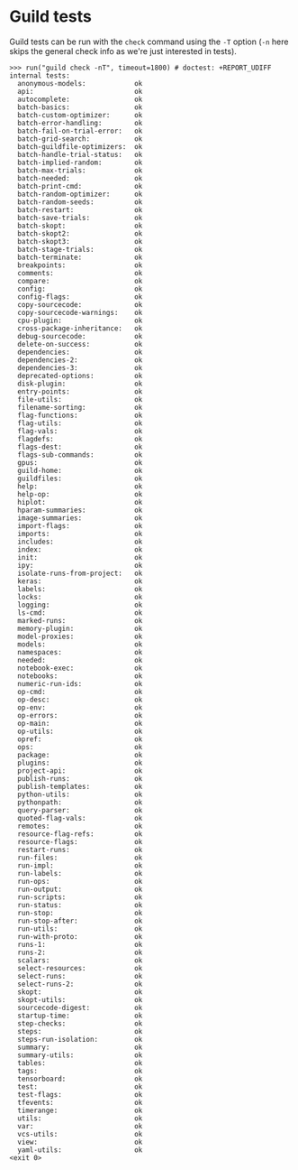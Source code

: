 # Guild tests

Guild tests can be run with the `check` command using the `-T` option
(`-n` here skips the general check info as we're just interested in
tests).

    >>> run("guild check -nT", timeout=1800) # doctest: +REPORT_UDIFF
    internal tests:
      anonymous-models:            ok
      api:                         ok
      autocomplete:                ok
      batch-basics:                ok
      batch-custom-optimizer:      ok
      batch-error-handling:        ok
      batch-fail-on-trial-error:   ok
      batch-grid-search:           ok
      batch-guildfile-optimizers:  ok
      batch-handle-trial-status:   ok
      batch-implied-random:        ok
      batch-max-trials:            ok
      batch-needed:                ok
      batch-print-cmd:             ok
      batch-random-optimizer:      ok
      batch-random-seeds:          ok
      batch-restart:               ok
      batch-save-trials:           ok
      batch-skopt:                 ok
      batch-skopt2:                ok
      batch-skopt3:                ok
      batch-stage-trials:          ok
      batch-terminate:             ok
      breakpoints:                 ok
      comments:                    ok
      compare:                     ok
      config:                      ok
      config-flags:                ok
      copy-sourcecode:             ok
      copy-sourcecode-warnings:    ok
      cpu-plugin:                  ok
      cross-package-inheritance:   ok
      debug-sourcecode:            ok
      delete-on-success:           ok
      dependencies:                ok
      dependencies-2:              ok
      dependencies-3:              ok
      deprecated-options:          ok
      disk-plugin:                 ok
      entry-points:                ok
      file-utils:                  ok
      filename-sorting:            ok
      flag-functions:              ok
      flag-utils:                  ok
      flag-vals:                   ok
      flagdefs:                    ok
      flags-dest:                  ok
      flags-sub-commands:          ok
      gpus:                        ok
      guild-home:                  ok
      guildfiles:                  ok
      help:                        ok
      help-op:                     ok
      hiplot:                      ok
      hparam-summaries:            ok
      image-summaries:             ok
      import-flags:                ok
      imports:                     ok
      includes:                    ok
      index:                       ok
      init:                        ok
      ipy:                         ok
      isolate-runs-from-project:   ok
      keras:                       ok
      labels:                      ok
      locks:                       ok
      logging:                     ok
      ls-cmd:                      ok
      marked-runs:                 ok
      memory-plugin:               ok
      model-proxies:               ok
      models:                      ok
      namespaces:                  ok
      needed:                      ok
      notebook-exec:               ok
      notebooks:                   ok
      numeric-run-ids:             ok
      op-cmd:                      ok
      op-desc:                     ok
      op-env:                      ok
      op-errors:                   ok
      op-main:                     ok
      op-utils:                    ok
      opref:                       ok
      ops:                         ok
      package:                     ok
      plugins:                     ok
      project-api:                 ok
      publish-runs:                ok
      publish-templates:           ok
      python-utils:                ok
      pythonpath:                  ok
      query-parser:                ok
      quoted-flag-vals:            ok
      remotes:                     ok
      resource-flag-refs:          ok
      resource-flags:              ok
      restart-runs:                ok
      run-files:                   ok
      run-impl:                    ok
      run-labels:                  ok
      run-ops:                     ok
      run-output:                  ok
      run-scripts:                 ok
      run-status:                  ok
      run-stop:                    ok
      run-stop-after:              ok
      run-utils:                   ok
      run-with-proto:              ok
      runs-1:                      ok
      runs-2:                      ok
      scalars:                     ok
      select-resources:            ok
      select-runs:                 ok
      select-runs-2:               ok
      skopt:                       ok
      skopt-utils:                 ok
      sourcecode-digest:           ok
      startup-time:                ok
      step-checks:                 ok
      steps:                       ok
      steps-run-isolation:         ok
      summary:                     ok
      summary-utils:               ok
      tables:                      ok
      tags:                        ok
      tensorboard:                 ok
      test:                        ok
      test-flags:                  ok
      tfevents:                    ok
      timerange:                   ok
      utils:                       ok
      var:                         ok
      vcs-utils:                   ok
      view:                        ok
      yaml-utils:                  ok
    <exit 0>
